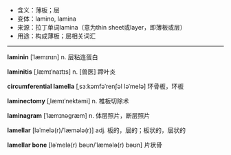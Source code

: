 - <span class="definition">含义：薄板；层</span>
- <span class="definition">变体：lamino, lamina</span>
- <span class="definition">来源：拉丁单词lamina（意为thin sheet或layer，即薄板或层）</span>
- <span class="definition">用途：构成薄板；层相关词汇</span>

---

<span class="vocabulary">**laminin**</span> [ˈlæmɪnɪn] n. 层粘连蛋白

<span class="vocabulary">**laminitis**</span> [ˌlæmɪˈnaɪtɪs] n. [兽医] 蹄叶炎  

<span class="vocabulary">**circumferential lamella**</span> [ˌsɜːkəmfəˈrenʃəl ləˈmelə] 环骨板，环板  

<span class="vocabulary">**laminectomy**</span> [ˌlæmɪˈnektəmi] n. 椎板切除术

<span class="vocabulary">**laminagram**</span> [ˈlæmɪnəgræm] n. 体层照片，断层照片


<span class="vocabulary">**lamellar**</span> [ləˈmelə(r)/ˈlæmələ(r)] adj.  板的，层的；板状的，层状的

<span class="vocabulary">**lamellar bone**</span> [ləˈmelə(r) bəʊn/ˈlæmələ(r) bəʊn] 片状骨
